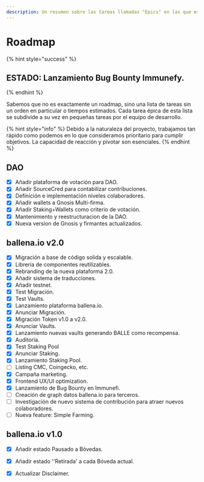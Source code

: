 ```yaml
---
description: Un resumen sobre las tareas llamadas "Epics" en las que estamos trabajando
---
```


# Roadmap

{% hint style="success" %}
## ESTADO: Lanzamiento Bug Bounty Immunefy.
{% endhint %}

Sabemos que no es exactamente un roadmap, sino una lista de tareas sin un orden en particular o tiempos estimados. Cada tarea épica de esta lista se subdivide a su vez en pequeñas tareas por el equipo de desarrollo.

{% hint style="info" %}
Debido a la naturaleza del proyecto, trabajamos tan rápido como podemos en lo que consideramos prioritario para cumplir objetivos. La capacidad de reacción y pivotar son esenciales.
{% endhint %}

## DAO

* [x] Añadir plataforma de votación para DAO.
* [x] Añadir SourceCred para contabilizar contribuciones.
* [x] Definición e implementación niveles colaboradores.
* [x] Añadir wallets a Gnosis Multi-firma.
* [x] Añadir Staking+Wallets como criterio de votación.
* [x] Mantenimiento y reestructuracion de la DAO.
* [x] Nueva version de Gnosis y firmantes actualizados.

## ballena.io v2.0

* [x] Migración a base de código solida y escalable.
* [x] Librería de componentes reutilizables.
* [x] Rebranding de la nueva plataforma 2.0.
* [x] Añadir sistema de traducciones.
* [x] Añadir testnet.
* [x] Test Migración.
* [x] Test Vaults.
* [x] Lanzamiento plataforma ballena.io.
* [x] Anunciar Migración.
* [x] Migración Token v1.0 a v2.0.
* [x] Anunciar Vaults.
* [x] Lanzamiento nuevas vaults generando BALLE como recompensa.
* [x] Auditoría.
* [x] Test Staking Pool
* [x] Anunciar Staking.
* [x] Lanzamiento Staking Pool.
* [ ] Listing CMC, Coingecko, etc.
* [x] Campaña marketing.
* [x] Frontend UX/UI optimization.
* [x] Lanzamiento de Bug Bounty en Immunefi.
* [ ] Creación de graph datos ballena.io para terceros.
* [ ] Investigación de nuevo sistema de contribución para atraer nuevos colaboradores.
* [ ] Nueva feature: Simple Farming.

## ballena.io v1.0

* [x] Añadir estado Pausado a Bóvedas.
* [x] Añadir estado ''Retirada' a cada Bóveda actual.
* [x] Actualizar Disclaimer.





